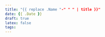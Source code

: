 ```yaml
---
title: "{{ replace .Name "-" " " | title }}"
date: {{ .Date }}
draft: true
latex: false
tags: 
---
```


<!--more-->